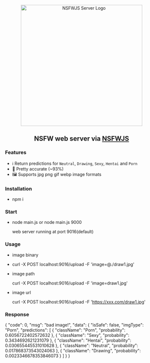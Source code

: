 <p align="center">
  <img src="https://github.com/joyou-io/nsfwjs-server/assets/18582456/d14353ed-4e4b-4880-960b-0066775173ac" alt="NSFWJS Server Logo" width="400" />
  <h2 align="center">NSFW web server via <a href="https://github.com/infinitered/nsfwjs">NSFWJS</a></h2>
</p>

### Features 

- ℹ️ Return predictions for `Neutral`, `Drawing`, `Sexy`, `Hentai` and `Porn`
- 🎯 Pretty accurate (~93%)
- 🖼️ Supports jpg png gif webp image formats

### Installation 
- npm i

### Start 
- node main.js  or node main.js 9000
  
  web server running at port 9016(default)

### Usage  
- image binary
- 
  curl -X POST localhost:9016/upload  -F 'image=@./draw1.jpg'
  
- image path
  
  curl -X POST localhost:9016/upload -F 'image=draw1.jpg'
  
- image url
  
  curl -X POST localhost:9016/upload -F 'https://xxx.com/draw1.jpg'

### Response
{
	"code": 0,
	"msg": "bad image!",
	"data": {
		"isSafe": false,
		"imgType": "Porn",
		"predictions": [
			{
				"className": "Porn",
				"probability": 0.6056722402572632
			},
			{
				"className": "Sexy",
				"probability": 0.3434692621231079
			},
			{
				"className": "Hentai",
				"probability": 0.030655445531010628
			},
			{
				"className": "Neutral",
				"probability": 0.017868373543024063
			},
			{
				"className": "Drawing",
				"probability": 0.0023346678353846073
			}
		]
	}
}
